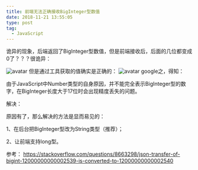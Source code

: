 ```yaml
---
title: 前端无法正确接收BigInteger型数值
date: 2018-11-21 13:55:05
type: post
tag:
  - JavaScript
---
```


诡异的现象，后端返回了BigInteger型数值，但是前端接收后，后面的几位都变成0了？？？很诡异：

<!-- more -->
![avatar](https://ww1.sinaimg.cn/large/007iUjdily1fxfjjtkkclj317o0emn1l)
但是通过工具获取的值确实是正确的：
![avatar](https://ww1.sinaimg.cn/large/007iUjdily1fxfjjtjhagj30p10gpac0)
google之，得知：

由于JavaScript中Number类型的自身原因，并不能完全表示BigInteger型的数字，在BigInteger长度大于17位时会出现精度丢失的问题。

解决：

原因有了，那么解决的方法是显而易见的：

1、在后台把BigInteger型改为String类型（推荐）；

2、让前端支持long型。

参考：
[https://stackoverflow.com/questions/8663298/json-transfer-of-bigint-12000000000002539-is-converted-to-12000000000002540
](https://stackoverflow.com/questions/8663298/json-transfer-of-bigint-12000000000002539-is-converted-to-12000000000002540
)

